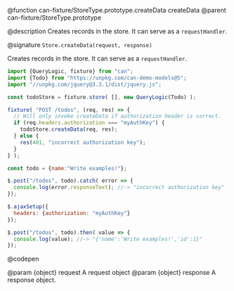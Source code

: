 @function can-fixture/StoreType.prototype.createData createData
@parent can-fixture/StoreType.prototype

@description Creates records in the store. It can serve as a `requestHandler`.

@signature `Store.createData(request, response)`

  Creates records in the store. It can serve as a `requestHandler`.

  ```js
  import {QueryLogic, fixture} from "can";
  import {Todo} from "https://unpkg.com/can-demo-models@5";
  import "//unpkg.com/jquery@3.3.1/dist/jquery.js";

  const todoStore = fixture.store( [], new QueryLogic(Todo) );

  fixture( "POST /todos", (req, res) => {
    // Will only invoke createData if authorization header is correct.
    if (req.headers.authorization === "myAuthKey") {
      todoStore.createData(req, res);
    } else {
      res(401, "incorrect authorization key");
    }
  } );

  const todo = {name:"Write examples!"};

  $.post("/todos", todo).catch( error => {
    console.log(error.responseText); //-> "incorrect authorization key"
  });

  $.ajaxSetup({
    headers: {authorization: "myAuthKey"}
  });

  $.post("/todos", todo).then( value => {
    console.log(value); //-> "{'name':'Write examples!','id':1}"
  });

  ```
  @codepen
  
  @param {object} request A request object
  @param {object} response A response object.
  